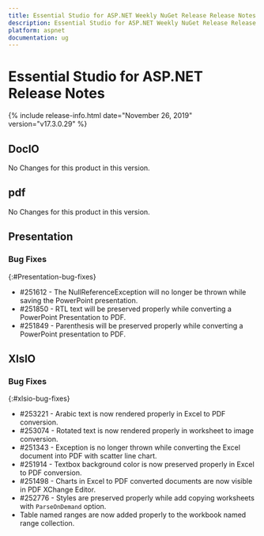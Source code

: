 ```yaml
---
title: Essential Studio for ASP.NET Weekly NuGet Release Release Notes  
description: Essential Studio for ASP.NET Weekly NuGet Release Release Notes  
platform: aspnet
documentation: ug
---
```


# Essential Studio for ASP.NET  Release Notes  

{% include release-info.html date="November 26, 2019"  version="v17.3.0.29" %} 






## DocIO

No Changes for this product in this version.

[//]: # "Delete the contents of this file while new content is added."

## pdf

No Changes for this product in this version.

[//]: # "Delete the contents of this file while new content is added."

## Presentation

### Bug Fixes
{:#Presentation-bug-fixes}

* \#251612 - The NullReferenceException will no longer be thrown while saving the PowerPoint presentation.
* \#251850 - RTL text will be preserved properly while converting a PowerPoint Presentation to PDF.
* \#251849 - Parenthesis will be preserved properly while converting a PowerPoint presentation to PDF.
## XlsIO

### Bug Fixes
{:#xlsio-bug-fixes}

* \#253221 - Arabic text is now rendered properly in Excel to PDF conversion.
* \#253074 - Rotated text is now rendered properly in worksheet to image conversion.
* \#251343 - Exception is no longer thrown while converting the Excel document into PDF with scatter line chart. 
* \#251914 - Textbox background color is now preserved properly in Excel to PDF conversion.
* \#251498 - Charts in Excel to PDF converted documents are now visible in PDF XChange Editor.
* \#252776 - Styles are preserved properly while add copying worksheets with `ParseOnDemand` option.
* Table named ranges are now added properly to the workbook named range collection.
